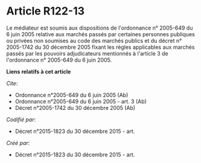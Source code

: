 # Article R122-13

Le médiateur est soumis aux dispositions de l'ordonnance n° 2005-649 du 6 juin 2005 relative aux marchés passés par certaines
personnes publiques ou privées non soumises au code des marchés publics et du décret n° 2005-1742 du 30 décembre 2005 fixant
les règles applicables aux marchés passés par les pouvoirs adjudicateurs mentionnés à l'article 3 de l'ordonnance n° 2005-649
du 6 juin 2005.

**Liens relatifs à cet article**

_Cite_:

  - Ordonnance n°2005-649 du 6 juin 2005 (Ab)
  - Ordonnance n°2005-649 du 6 juin 2005 - art. 3 (Ab)
  - Décret n°2005-1742 du 30 décembre 2005 (Ab)

_Codifié par_:

  - Décret n°2015-1823 du 30 décembre 2015 - art.

_Créé par_:

  - Décret n°2015-1823 du 30 décembre 2015 - art.
